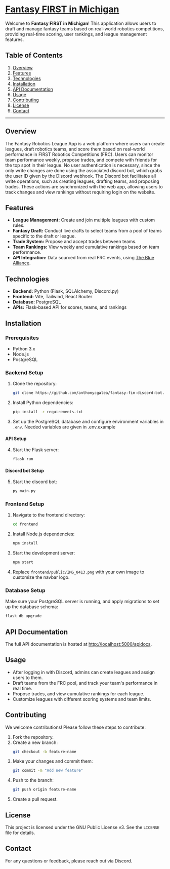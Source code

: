 # **[Fantasy FIRST in Michigan](http://www.fantasyfim.com/)**

Welcome to **Fantasy FIRST in Michigan**! This application allows users to draft and manage fantasy teams based on real-world robotics competitions, providing real-time scoring, user rankings, and league management features.

## **Table of Contents**

1. [Overview](#overview)
2. [Features](#features)
3. [Technologies](#technologies)
4. [Installation](#installation)
5. [API Documentation](#api-documentation)
6. [Usage](#usage)
7. [Contributing](#contributing)
8. [License](#license)
9. [Contact](#contact)

---

## **Overview**

The Fantasy Robotics League App is a web platform where users can create leagues, draft robotics teams, and score them based on real-world performance in FIRST Robotics Competitions (FRC). Users can monitor team performance weekly, propose trades, and compete with friends for the top spot in their league. No user authentication is necessary, since the only write changes are done using the associated discord bot, which grabs the user ID given by the Discord webhook. The Discord bot facilitates all write operations, such as creating leagues, drafting teams, and proposing trades. These actions are synchronized with the web app, allowing users to track changes and view rankings without requiring login on the website.

## **Features**

- **League Management:** Create and join multiple leagues with custom rules.
- **Fantasy Draft:** Conduct live drafts to select teams from a pool of teams specific to the draft or league.
- **Trade System:** Propose and accept trades between teams.
- **Team Rankings:** View weekly and cumulative rankings based on team performance.
- **API Integration:** Data sourced from real FRC events, using [The Blue Alliance](https://www.thebluealliance.com/apidocs).

## **Technologies**

- **Backend:** Python (Flask, SQLAlchemy, Discord.py)
- **Frontend:** Vite, Tailwind, React Router
- **Database:** PostgreSQL
- **APIs:** Flask-based API for scores, teams, and rankings

## **Installation**

### **Prerequisites**

- Python 3.x
- Node.js
- PostgreSQL

### **Backend Setup**

1. Clone the repository:
   ```bash
   git clone https://github.com/anthonycgalea/fantasy-fim-discord-bot.git
   ```
2. Install Python dependencies:
   ```bash
   pip install -r requirements.txt
   ```
3. Set up the PostgreSQL database and configure environment variables in `.env`. Needed variables are given in .env.example

#### **API Setup**

4. Start the Flask server:
   ```bash
   flask run
   ```

#### **Discord bot Setup**

5. Start the discord bot:
    ```bash
    py main.py
    ```

### **Frontend Setup**

1. Navigate to the frontend directory:
   ```bash
   cd frontend
   ```
2. Install Node.js dependencies:
   ```bash
   npm install
   ```
3. Start the development server:
   ```bash
   npm start
   ```
4. Replace `frontend/public/IMG_0413.png` with your own image to customize the
   navbar logo.

### **Database Setup**

Make sure your PostgreSQL server is running, and apply migrations to set up the database schema:

```bash
flask db upgrade
```

## **API Documentation**

The full API documentation is hosted at [http://localhost:5000/apidocs](http://localhost:5000/apidocs).

## **Usage**

- After logging in with Discord, admins can create leagues and assign users to them.
- Draft teams from the FRC pool, and track your team's performance in real time.
- Propose trades, and view cumulative rankings for each league.
- Customize leagues with different scoring systems and team limits.

## **Contributing**

We welcome contributions! Please follow these steps to contribute:

1. Fork the repository.
2. Create a new branch:
   ```bash
   git checkout -b feature-name
   ```
3. Make your changes and commit them:
   ```bash
   git commit -m "Add new feature"
   ```
4. Push to the branch:
   ```bash
   git push origin feature-name
   ```
5. Create a pull request.

## **License**

This project is licensed under the GNU Public License v3. See the `LICENSE` file for details.

## **Contact**

For any questions or feedback, please reach out via Discord.
